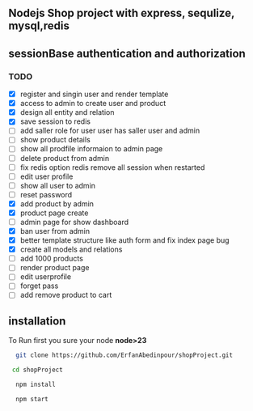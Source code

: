 ## Nodejs Shop project with express, sequlize, mysql,redis
## sessionBase authentication and authorization

### TODO

- [x] register and singin user and render template
- [x] access to admin to create user and product
- [x] design all entity and relation
- [x] save session to redis
- [ ] add saller role for user user has saller user and admin
- [ ] show product details
- [ ] show all prodfile informaion to admin page
- [ ] delete product from admin
- [ ] fix redis option redis remove all session when restarted
- [ ] edit user profile
- [ ] show all user to admin
- [ ] reset password
- [x] add product by admin
- [x] product page create 
- [ ]  admin page for show dashboard
- [x] ban user from admin
- [x] better template structure like auth form and fix index page bug
- [x] create all models and relations 
- [ ] add 1000 products
- [ ] render product page
- [ ] edit userprofile 
- [ ] forget pass
- [ ] add remove product to cart

## installation 

To Run first you sure your node **node>23**
```sh
  git clone https://github.com/ErfanAbedinpour/shopProject.git
```
```sh
 cd shopProject
```
```sh
  npm install
```
```sh
  npm start
```


